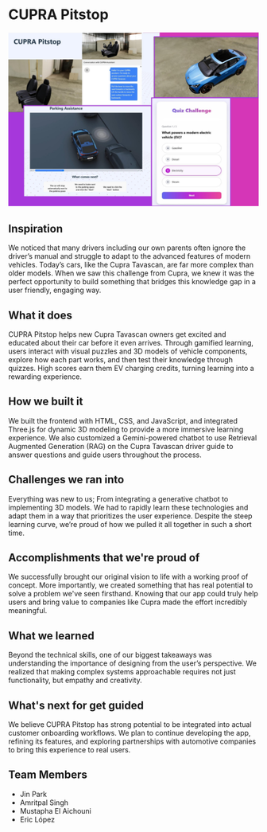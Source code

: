 # CUPRA Pitstop

![image](github_image.jpeg)

## Inspiration
We noticed that many drivers including our own parents often ignore the driver’s manual and struggle to adapt to the advanced features of modern vehicles. Today’s cars, like the Cupra Tavascan, are far more complex than older models. When we saw this challenge from Cupra, we knew it was the perfect opportunity to build something that bridges this knowledge gap in a user friendly, engaging way.

## What it does
CUPRA Pitstop helps new Cupra Tavascan owners get excited and educated about their car before it even arrives. Through gamified learning, users interact with visual puzzles and 3D models of vehicle components, explore how each part works, and then test their knowledge through quizzes. High scores earn them EV charging credits, turning learning into a rewarding experience.

## How we built it
We built the frontend with HTML, CSS, and JavaScript, and integrated Three.js for dynamic 3D modeling to provide a more immersive learning experience. We also customized a Gemini-powered chatbot to use Retrieval Augmented Generation (RAG) on the Cupra Tavascan driver guide to answer questions and guide users throughout the process.

## Challenges we ran into
Everything was new to us; From integrating a generative chatbot to implementing 3D models. We had to rapidly learn these technologies and adapt them in a way that prioritizes the user experience. Despite the steep learning curve, we’re proud of how we pulled it all together in such a short time.

## Accomplishments that we're proud of
We successfully brought our original vision to life with a working proof of concept. More importantly, we created something that has real potential to solve a problem we've seen firsthand. Knowing that our app could truly help users and bring value to companies like Cupra made the effort incredibly meaningful.

## What we learned
Beyond the technical skills, one of our biggest takeaways was understanding the importance of designing from the user’s perspective. We realized that making complex systems approachable requires not just functionality, but empathy and creativity.

## What's next for get guided
We believe CUPRA Pitstop has strong potential to be integrated into actual customer onboarding workflows. We plan to continue developing the app, refining its features, and exploring partnerships with automotive companies to bring this experience to real users.

## Team Members
- Jin Park
- Amritpal Singh
- Mustapha El Aichouni
- Eric López

